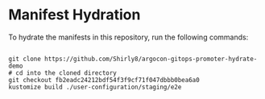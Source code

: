 
# Manifest Hydration

To hydrate the manifests in this repository, run the following commands:

```shell

git clone https://github.com/Shirly8/argocon-gitops-promoter-hydrate-demo
# cd into the cloned directory
git checkout fb2eadc24212bdf54f3f9cf71f047dbbb0bea6a0
kustomize build ./user-configuration/staging/e2e
```